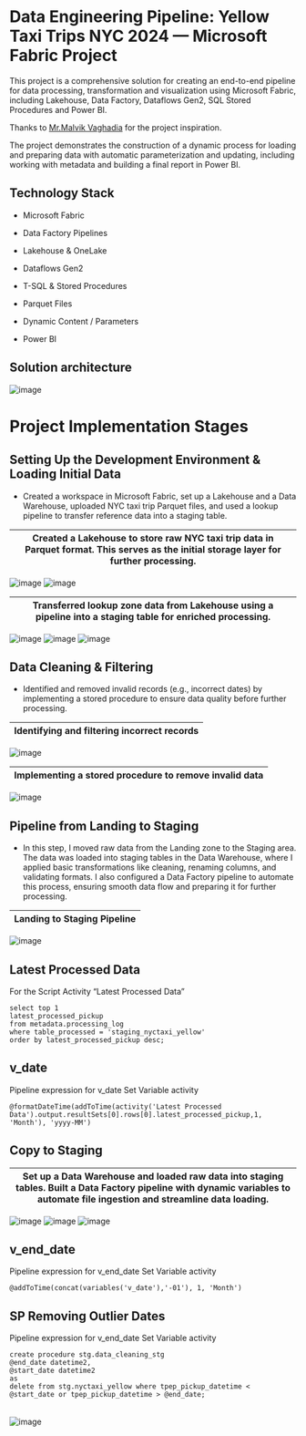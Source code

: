 # Data Engineering Pipeline: Yellow Taxi Trips NYC 2024 — Microsoft Fabric Project

This project is a comprehensive solution for creating an end-to-end pipeline for data processing, transformation and visualization using Microsoft Fabric, including Lakehouse, Data Factory, Dataflows Gen2, SQL Stored Procedures and Power BI.

Thanks to [Mr.Malvik Vaghadia](udemy.com/course/microsoft-fabric-the-ultimate-guide) for the project inspiration.

The project demonstrates the construction of a dynamic process for loading and preparing data with automatic parameterization and updating, including working with metadata and building a final report in Power BI.



## Technology Stack
-  Microsoft Fabric

-  Data Factory Pipelines

-  Lakehouse & OneLake

-  Dataflows Gen2

-  T-SQL & Stored Procedures

-  Parquet Files

-  Dynamic Content / Parameters

-  Power BI

## Solution architecture

![image](https://github.com/user-attachments/assets/e1ea2f37-13cd-4bd7-b556-c93c96e9a73c)

# Project Implementation Stages 

## Setting Up the Development Environment & Loading Initial Data

- Created a workspace in Microsoft Fabric, set up a Lakehouse and a Data Warehouse, uploaded NYC taxi trip Parquet files, and used a lookup pipeline to transfer reference data into a staging table.

| Created a Lakehouse to store raw NYC taxi trip data in Parquet format. This serves as the initial storage layer for further processing. |
| ----------- |
![image](https://github.com/user-attachments/assets/e62db76c-001e-44f8-9972-8b65b8245619)
![image](https://github.com/user-attachments/assets/ab7bf7a2-2e62-4154-83d5-3a107b06c014)


|Transferred lookup zone data from Lakehouse using a pipeline into a staging table for enriched processing. |
| ----------- |
![image](https://github.com/user-attachments/assets/94ce3c0b-2dd5-4a6e-8cc4-dcb32972f700)
![image](https://github.com/user-attachments/assets/cd4e5b0e-d58b-44da-9175-18d592c0a6ea)
![image](https://github.com/user-attachments/assets/050945b1-daa5-4900-a7bd-1abf65b4c2ef)

## Data Cleaning & Filtering

- Identified and removed invalid records (e.g., incorrect dates) by implementing a stored procedure to ensure data quality before further processing.

|Identifying and filtering incorrect records|
| ----------- |
![image](https://github.com/user-attachments/assets/f3f3df97-05ea-4e47-baa9-f4b6f9e7dae8)

|Implementing a stored procedure to remove invalid data |
| ----------- |
![image](https://github.com/user-attachments/assets/04b73801-5963-4d3b-8360-ea368abe2896)

## Pipeline from Landing to Staging
- In this step, I moved raw data from the Landing zone to the Staging area. The data was loaded into staging tables in the Data Warehouse, where I applied basic transformations like cleaning, renaming columns, and validating formats. I also configured a Data Factory pipeline to automate this process, ensuring smooth data flow and preparing it for further processing.

|Landing to Staging Pipeline|
| ----------- |
![image](https://github.com/user-attachments/assets/6f6e2946-d610-4164-ae6c-b0876f7b7d0e)



## Latest Processed Data
For the Script Activity “Latest Processed Data”

```
select top 1 
latest_processed_pickup
from metadata.processing_log
where table_processed = 'staging_nyctaxi_yellow'
order by latest_processed_pickup desc;
```


## v_date
Pipeline expression for v_date Set Variable activity

```
@formatDateTime(addToTime(activity('Latest Processed Data').output.resultSets[0].rows[0].latest_processed_pickup,1, 'Month'), 'yyyy-MM')
```

## Copy to Staging
|Set up a Data Warehouse and loaded raw data into staging tables. Built a Data Factory pipeline with dynamic variables to automate file ingestion and streamline data loading.|
| ----------- |
![image](https://github.com/user-attachments/assets/d8bd3c77-bd00-4ec2-a2d3-6b656e7b1ac7)
![image](https://github.com/user-attachments/assets/5cd41263-1b00-436a-a7e3-ab671bfb478a)
![image](https://github.com/user-attachments/assets/9bb2a6de-b836-464e-928e-9818f35dfd3b)


## v_end_date
Pipeline expression for v_end_date Set Variable activity

```
@addToTime(concat(variables('v_date'),'-01'), 1, 'Month')
```

## SP Removing Outlier Dates
Pipeline expression for v_end_date Set Variable activity

```
create procedure stg.data_cleaning_stg
@end_date datetime2,
@start_date datetime2
as
delete from stg.nyctaxi_yellow where tpep_pickup_datetime < @start_date or tpep_pickup_datetime > @end_date;
```
| |
| ----------- |
![image](https://github.com/user-attachments/assets/c420857a-7e56-40cd-bb13-a1c5edf88c40)




